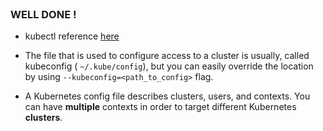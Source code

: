
<br>

### WELL DONE !

* kubectl reference [here](https://kubernetes.io/docs/reference/kubectl/)

* The file that is used to configure access to a cluster is usually, called kubeconfig ( `~/.kube/config`), but you can easily override the location by using `--kubeconfig=<path_to_config>` flag.

* A Kubernetes config file describes clusters, users, and contexts. You can have **multiple** contexts in order to target different Kubernetes **clusters**.